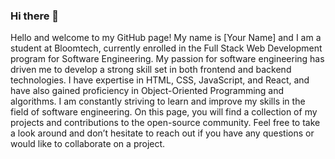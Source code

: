 ### Hi there 👋

Hello and welcome to my GitHub page! My name is [Your Name] and I am a student at Bloomtech, currently enrolled in the Full Stack Web Development program for Software Engineering. My passion for software engineering has driven me to develop a strong skill set in both frontend and backend technologies. I have expertise in HTML, CSS, JavaScript, and React, and have also gained proficiency in Object-Oriented Programming and algorithms. I am constantly striving to learn and improve my skills in the field of software engineering. On this page, you will find a collection of my projects and contributions to the open-source community. Feel free to take a look around and don’t hesitate to reach out if you have any questions or would like to collaborate on a project.

<!-- 
**rlal2022/rlal2022** is a ✨ _special_ ✨ repository because its `README.md` (this file) appears on your GitHub profile.

Here are some ideas to get you started:

- 🔭 I’m currently working on ...
- 🌱 I’m currently learning ...
- 👯 I’m looking to collaborate on ...
- 🤔 I’m looking for help with ...
- 💬 Ask me about ...
- 📫 How to reach me: ...
- 😄 Pronouns: ...
- ⚡ Fun fact: ...
 -->
